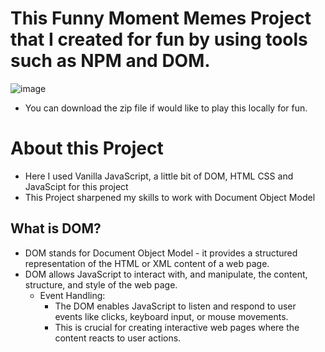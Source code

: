 # This Funny Moment Memes Project that I created for fun by using tools such as NPM and DOM.
![image](https://github.com/Johnpepsi/my-memeKit/assets/112512965/f397c25e-6890-4782-a93f-b2d997139aae)
- You can download the zip file if would like to play this locally for fun.
# About this Project
- Here I used Vanilla JavaScript, a little bit of DOM, HTML CSS and JavaScipt for this project
- This Project sharpened my skills to work with Document Object Model

## What is DOM?
* DOM stands for Document Object Model - it provides a structured representation of the HTML or XML content of a web page.
* DOM allows JavaScript to interact with, and manipulate, the content, structure, and style of the web page.
  - Event Handling:
    * The DOM enables JavaScript to listen and respond to user events like clicks, keyboard input, or mouse movements.
    * This is crucial for creating interactive web pages where the content reacts to user actions.
